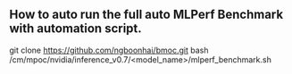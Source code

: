 ## How to auto run the full auto MLPerf Benchmark with automation script.
git clone https://github.com/ngboonhai/bmoc.git
bash <this-repo>/cm/mpoc/nvidia/inference_v0.7/<model_name>/mlperf_benchmark.sh
